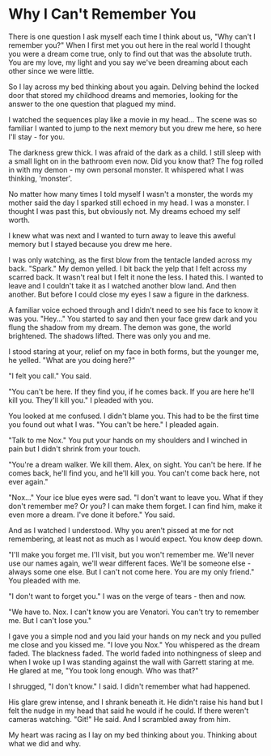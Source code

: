 # Why I Can't Remember You
There is  one question I ask myself each time I think about us, "Why can't I remember you?" When I first met you out here in the real world I thought you were a dream come true, only to find out that was the absolute truth.  You are my love, my light and you say we've been dreaming about each other since we were little.
 
So I lay across my bed thinking about you again. Delving behind the locked door that stored my childhood dreams and memories, looking for the answer to the one question that plagued my mind.

I watched the sequences play like a movie in my head... The scene was so familiar I wanted to jump to the next memory but you drew me here, so here I'll stay - for you.

The darkness grew thick.  I was afraid of the dark as a child.  I still sleep with a small light on in the bathroom even now.  Did you know that?  The fog rolled in with my demon - my own personal monster.  It whispered what I was thinking, 'monster'.  

No matter how many times I told myself I wasn't a monster, the words my mother said the day I sparked still echoed in my head.  I was a monster.  I thought I was past this, but obviously not.  My dreams echoed my self worth.

I knew what was next and I wanted to turn away to leave this aweful memory but I stayed because you drew me here.

I was only watching, as the first blow from the tentacle landed across my back.  "Spark."  My demon yelled.  I bit back the yelp that I felt across my scarred back.  It wasn't real but I felt it none the less.  I hated this.  I wanted to leave and I couldn't take it as I watched another blow land. And then another.  But before I could close my eyes I saw a figure in the darkness.  

A familiar voice echoed through and I didn't need to see his face to know it was you.  "Hey..." You started to say and then your face grew dark and you flung the shadow from my dream.  The demon was gone, the world brightened.  The shadows lifted.  There was only you and me.  

I stood staring at your, relief on my face in both forms, but the younger me, he yelled.  "What are you doing here?"

"I felt you call."  You said.

"You can't be here.  If they find you, if he comes back.  If you are here he'll kill you.  They'll kill you."  I pleaded with you.

You looked at me confused.  I didn't blame you.  This had to be the first time you found out what I was.  "You can't be here."  I pleaded again.  

"Talk to me Nox."  You put your hands on my shoulders and I winched in pain but I didn't shrink from your touch.  

"You're a dream walker.  We kill them.  Alex, on sight.  You can't be here.  If he comes back, he'll find you, and he'll kill you.  You can't come back here, not ever again."

"Nox..."  Your ice blue eyes were sad.  "I don't want to leave you.  What if they don't remember me?  Or you?  I can make them forget.  I can find him, make it even more a dream.  I've done it before."  You said.  

And as I watched I understood.  Why you aren't pissed at me for not remembering, at least not as much as I would expect.  You know deep down.

"I'll make you forget me.  I'll visit, but you won't remember me.  We'll never use our names again, we'll wear different faces.  We'll be someone else - always some one else.  But I can't not come here.  You are my only friend."  You pleaded with me.

"I don't want to forget you."  I was on the verge of tears - then and now.

"We have to.  Nox.  I can't know you are Venatori.  You can't try to remember me.  But I can't lose you."

I gave you a simple nod and you laid your hands on my neck and you pulled me close and you kissed me.  "I love you Nox."  You whispered as the dream faded.  The blackness faded.  The world faded into nothingness of sleep and when I woke up I was standing against the wall with Garrett staring at me.  He glared at me, "You took long enough.  Who was that?"

I shrugged, "I don't know."  I said.  I didn't remember what had happened.  

His glare grew intense, and I shrank beneath it.  He didn't raise his hand but I felt the nudge in my head that said he would if he could.  If there weren't cameras watching.  "Git!"  He said.  And I scrambled away from him.

My heart was racing as I lay on my bed thinking about you.  Thinking about what we did and why.  


<!--stackedit_data:
eyJoaXN0b3J5IjpbMTYxMjQxODMyOCwtMTUxNzE1NTI1MSwyMD
cyNzIyMDY3LC05NjgyMTM1XX0=
-->
